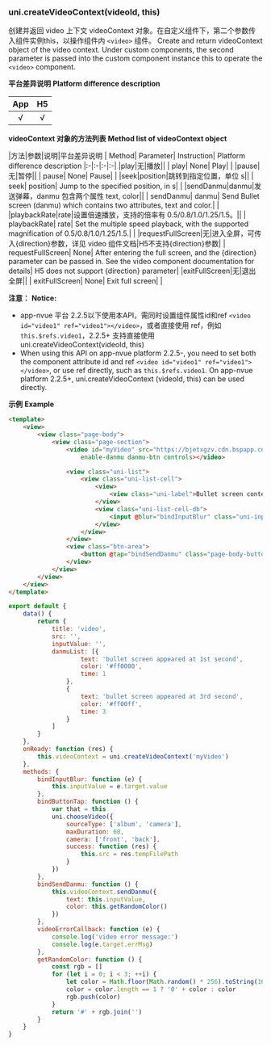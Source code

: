 ### uni.createVideoContext(videoId, this)
创建并返回 video 上下文 videoContext 对象。在自定义组件下，第二个参数传入组件实例this，以操作组件内 ``<video>`` 组件。
Create and return videoContext object of the video context. Under custom components, the second parameter is passed into the custom component instance this to operate the `<video>` component.

**平台差异说明**
**Platform difference description**

|App|H5|
|:-:|:-:|
|√|√|

**videoContext 对象的方法列表**
**Method list of videoContext object**

|方法|参数|说明|平台差异说明
| Method| Parameter| Instruction| Platform difference description
|:-|:-|:-|:-|
|play|无|播放||
| play| None| Play| |
|pause|无|暂停||
| pause| None| Pause| |
|seek|position|跳转到指定位置，单位 s||
| seek| position| Jump to the specified position, in s| |
|sendDanmu|danmu|发送弹幕，danmu 包含两个属性 text, color||
| sendDanmu| danmu| Send Bullet screen (danmu) which contains two attributes, text and color.| |
|playbackRate|rate|设置倍速播放，支持的倍率有 0.5/0.8/1.0/1.25/1.5。||
| playbackRate| rate| Set the multiple speed playback, with the supported magnification of 0.5/0.8/1.0/1.25/1.5.| |
|requestFullScreen|无|进入全屏，可传入{direction}参数，详见 video 组件文档|H5不支持{direction}参数|
| requestFullScreen| None| After entering the full screen, and the {direction} parameter can be passed in. See the video component documentation for details| H5 does not support {direction} parameter|
|exitFullScreen|无|退出全屏||
| exitFullScreen| None| Exit full screen| |


**注意：**
**Notice:**
- app-nvue 平台 2.2.5以下使用本API，需同时设置组件属性id和ref ``<video id="video1" ref="video1"></video>``，或者直接使用 ref，例如 ``this.$refs.video1``，2.2.5+ 支持直接使用 uni.createVideoContext(videoId, this)
- When using this API on app-nvue platform 2.2.5-, you need to set both the component attribute id and ref `<video id="video1" ref="video1"></video>`, or use ref directly, such as `this.$refs.video1`. On app-nvue platform 2.2.5+, uni.createVideoContext (videoId, this) can be used directly.

**示例**
**Example**

```html
<template>
	<view>
		<view class="page-body">
			<view class="page-section">
				<video id="myVideo" src="https://bjetxgzv.cdn.bspapp.com/VKCEYUGU-uni-app-doc/360e4b20-4f4b-11eb-8a36-ebb87efcf8c0.mp4" @error="videoErrorCallback" :danmu-list="danmuList"
				    enable-danmu danmu-btn controls></video>

				<view class="uni-list">
					<view class="uni-list-cell">
						<view>
							<view class="uni-label">Bullet screen content</view>
						</view>
						<view class="uni-list-cell-db">
							<input @blur="bindInputBlur" class="uni-input" type="text" placeholder="Enter the bullet screen content here" />
						</view>
					</view>
				</view>
				<view class="btn-area">
					<button @tap="bindSendDanmu" class="page-body-button" formType="submit">Send the bullet screen</button>
				</view>
			</view>
		</view>
	</view>
</template>
```
```javascript
export default {
	data() {
		return {
			title: 'video',
			src: '',
			inputValue: '',
			danmuList: [{
					text: 'bullet screen appeared at 1st second',
					color: '#ff0000',
					time: 1
				},
				{
					text: 'bullet screen appeared at 3rd second',
					color: '#ff00ff',
					time: 3
				}
			]
		}
	},
	onReady: function (res) {
		this.videoContext = uni.createVideoContext('myVideo')
	},
	methods: {
		bindInputBlur: function (e) {
			this.inputValue = e.target.value
		},
		bindButtonTap: function () {
			var that = this
			uni.chooseVideo({
				sourceType: ['album', 'camera'],
				maxDuration: 60,
				camera: ['front', 'back'],
				success: function (res) {
					this.src = res.tempFilePath
				}
			})
		},
		bindSendDanmu: function () {
			this.videoContext.sendDanmu({
				text: this.inputValue,
				color: this.getRandomColor()
			})
		},
		videoErrorCallback: function (e) {
			console.log('video error message:')
			console.log(e.target.errMsg)
		},
		getRandomColor: function () {
			const rgb = []
			for (let i = 0; i < 3; ++i) {
				let color = Math.floor(Math.random() * 256).toString(16)
				color = color.length == 1 ? '0' + color : color
				rgb.push(color)
			}
			return '#' + rgb.join('')
		}
	}
}
```

